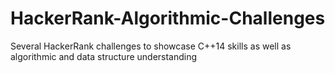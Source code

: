 # HackerRank-Algorithmic-Challenges
Several HackerRank challenges to showcase C++14 skills as well as algorithmic and data structure understanding
